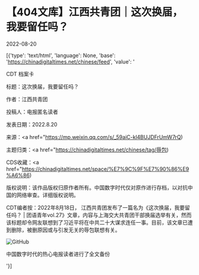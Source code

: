 # 【404文库】江西共青团｜这次换届，我要留任吗？

2022-08-20

[{'type': 'text/html', 'language': None, 'base': 'https://chinadigitaltimes.net/chinese/feed', 'value': '

CDT 档案卡

标题：这次换届，我要留任吗？

作者：江西共青团

投稿人：电报匿名读者

发表日期：2022.8.20

来源：<a href="https://mp.weixin.qq.com/s/_59aiC-kl4BUJDFrUmW7rQ)

主题归类：<a href="https://chinadigitaltimes.net/chinese/tag/辱包)

CDS收藏：<a href="https://chinadigitaltimes.net/space/%E7%9C%9F%E7%90%86%E9%A6%86)

版权说明：该作品版权归原作者所有。中国数字时代仅对原作进行存档，以对抗中国的网络审查。详细版权说明。





CDT编者按：2022年8月18日， 江西共青团发布了一篇名为《这次换届，我要留任吗？ | 团语青年vol.27》文章，内容与上海交大共青团干部换届选举有关，然而该标题却令网友联想到了习近平将在中共二十大谋求连任一事。目前，该文章已遭到删除，被删原因或与引发无关的辱包联想有关。

![GitHub](https://chinadigitaltimes.net/chinese/files/2022/08/这次换届，我要留任吗？-.png)



中国数字时代的热心电报读者进行了全文备份

'}]